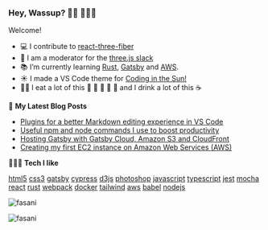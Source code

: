 ### Hey, Wassup? 👋🏼 👨🏼‍💻

Welcome!

- 💻 I contribute to [react-three-fiber](https://github.com/react-spring/react-three-fiber)
- 💬 I am a moderator for the [three.js slack](https://join.slack.com/t/threejs/shared_invite/enQtMzYxMzczODM2OTgxLTQ1YmY4YTQxOTFjNDAzYmQ4NjU2YzRhNzliY2RiNDEyYjU2MjhhODgyYWQ5Y2MyZTU3MWNkOGVmOGRhOTQzYTk)
- 📚 I’m currently learning [Rust](https://www.rust-lang.org/), [Gatsby](https://www.gatsbyjs.org/) and [AWS](https://aws.amazon.com/).
- ☀️ I made a VS Code theme for [Coding in the Sun!](https://marketplace.visualstudio.com/items?itemName=Fasani.coding-in-the-sun)
- 👨‍🍳 I eat a lot of this 🥩 🍖 🍗 🥓 🍳 and I drink a lot of this ☕

📕 **My Latest Blog Posts**
<!-- BLOG-POST-LIST:START -->
- [Plugins for a better Markdown editing experience in VS Code](https://www.michaelfasani.com/2020/plugins-markdown-editing-experience-vs-code/)
- [Useful npm and node commands I use to boost productivity](https://www.michaelfasani.com/2020/npm-node-commands-boost-productivity/)
- [Hosting Gatsby with Gatsby Cloud, Amazon S3 and CloudFront](https://www.michaelfasani.com/2020/a-complete-guide-to-setting-up-gatsby-cloud-amazon-s3-and-amazon-cloudfront/)
- [Creating my first EC2 instance on Amazon Web Services (AWS)](https://www.michaelfasani.com/2020/setting-up-my-first-AWS-EC2-instance/)
<!-- BLOG-POST-LIST:END -->

 👨🏼‍💻 **Tech I like**
<p align="left">
<a href="https://www.w3.org/html/" target="_blank">html5</a>
<a href="https://www.w3schools.com/css/" target="_blank">css3</a>
<a href="https://www.gatsbyjs.com/" target="_blank">gatsby</a>
<a href="https://www.cypress.io" target="_blank">cypress</a>
<a href="https://d3js.org/" target="_blank">d3js</a>
<a href="https://www.photoshop.com/en" target="_blank">photoshop</a>
<a href="https://developer.mozilla.org/en-US/docs/Web/JavaScript" target="_blank">javascript</a>
<a href="https://www.typescriptlang.org/" target="_blank">typescript</a>
<a href="https://jestjs.io" target="_blank">jest</a>
<a href="https://mochajs.org" target="_blank">mocha</a>
<a href="https://reactjs.org/" target="_blank">react</a>
<a href="https://www.rust-lang.org" target="_blank">rust</a>
<a href="https://webpack.js.org" target="_blank">webpack</a>
<a href="https://www.docker.com/" target="_blank">docker</a>
<a href="https://tailwindcss.com/" target="_blank">tailwind</a>
<a href="https://aws.amazon.com" target="_blank">aws</a>
<a href="https://babeljs.io/" target="_blank">babel</a>
<a href="https://nodejs.org" target="_blank">nodejs</a>
</p>

<p><img src="https://github-readme-stats.vercel.app/api?username=fasani&show_icons=true" alt="fasani" /></p>
<p><img src="https://komarev.com/ghpvc/?username=fasani" alt="fasani" /></p>
